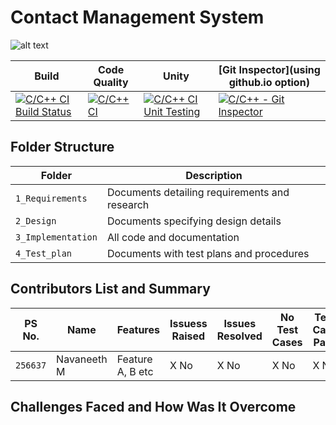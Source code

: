 # Contact Management System
![alt text](https://www.erp-information.com/wp-content/uploads/2015/02/Contact-manager.jpg)

Build | Code Quality | Unity | [Git Inspector](using github.io option)
------|----------|-------|--------------
[![C/C++ CI Build Status](https://github.com/navaneeth2324/Miniproject/actions/workflows/c-cpp%20Build.yml/badge.svg)](https://github.com/navaneeth2324/Miniproject/actions/workflows/c-cpp%20Build.yml)|[![C/C++ CI](https://github.com/navaneeth2324/Miniproject/actions/workflows/c-cpp.yml/badge.svg)](https://github.com/navaneeth2324/Miniproject/actions/workflows/c-cpp.yml)|[![C/C++ CI Unit Testing](https://github.com/navaneeth2324/Miniproject/actions/workflows/c-cpp%20Unity.yml/badge.svg?branch=master)](https://github.com/navaneeth2324/Miniproject/actions/workflows/c-cpp%20Unity.yml)|[![C/C++ - Git Inspector](https://github.com/navaneeth2324/Miniproject/actions/workflows/c-cpp_git_inspector.yml/badge.svg?branch=master)](https://github.com/navaneeth2324/Miniproject/actions/workflows/c-cpp_git_inspector.yml)



## Folder Structure
Folder             | Description
-------------------| -----------------------------------------
`1_Requirements`   | Documents detailing requirements and research
`2_Design`         | Documents specifying design details
`3_Implementation` | All code and documentation
`4_Test_plan`      | Documents with test plans and procedures

## Contributors List and Summary

PS No. |  Name   |    Features    | Issuess Raised |Issues Resolved|No Test Cases|Test Case Pass
-------|---------|----------------|----------------|---------------|-------------|--------------
`256637` | Navaneeth M  | Feature A, B etc    | X No     | X No   |X No   |X No          

## Challenges Faced and How Was It Overcome





